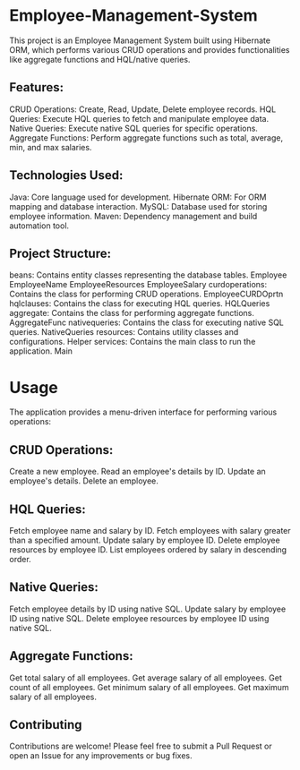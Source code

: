 # Employee-Management-System

This project is an Employee Management System built using Hibernate ORM, which performs various CRUD operations and provides functionalities like aggregate functions and HQL/native queries.

## Features:
CRUD Operations: Create, Read, Update, Delete employee records.
HQL Queries: Execute HQL queries to fetch and manipulate employee data.
Native Queries: Execute native SQL queries for specific operations.
Aggregate Functions: Perform aggregate functions such as total, average, min, and max salaries.
## Technologies Used:
Java: Core language used for development. 
Hibernate ORM: For ORM mapping and database interaction.
MySQL: Database used for storing employee information.
Maven: Dependency management and build automation tool.
## Project Structure:
beans: Contains entity classes representing the database tables.
Employee
EmployeeName
EmployeeResources
EmployeeSalary
curdoperations: Contains the class for performing CRUD operations.
EmployeeCURDOprtn
hqlclauses: Contains the class for executing HQL queries.
HQLQueries
aggregate: Contains the class for performing aggregate functions.
AggregateFunc
nativequeries: Contains the class for executing native SQL queries.
NativeQueries
resources: Contains utility classes and configurations.
Helper
services: Contains the main class to run the application.
Main





# Usage
The application provides a menu-driven interface for performing various operations:

## CRUD Operations:

Create a new employee.
Read an employee's details by ID.
Update an employee's details.
Delete an employee.
## HQL Queries:

Fetch employee name and salary by ID.
Fetch employees with salary greater than a specified amount.
Update salary by employee ID.
Delete employee resources by employee ID.
List employees ordered by salary in descending order.
## Native Queries:

Fetch employee details by ID using native SQL.
Update salary by employee ID using native SQL.
Delete employee resources by employee ID using native SQL.
## Aggregate Functions:

Get total salary of all employees.
Get average salary of all employees.
Get count of all employees.
Get minimum salary of all employees.
Get maximum salary of all employees.

## Contributing
Contributions are welcome! Please feel free to submit a Pull Request or open an Issue for any improvements or bug fixes.


